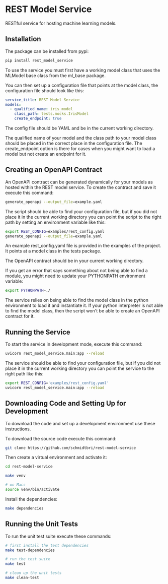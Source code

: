 # REST Model Service

RESTful service for hosting machine learning models.

## Installation

The package can be installed from pypi:

```bash
pip install rest_model_service
```

To use the service you must first have a working model class that uses the MLModel base class from the ml_base package.

You can then set up a configuration file that points at the model class, the configuration file should look like this:

```yaml
service_title: REST Model Service
models:
  - qualified_name: iris_model
    class_path: tests.mocks.IrisModel
    create_endpoint: true
```

The config file should be YAML and be in the current working directory.

The qualified name of your model and the class path to your model class should be placed in the correct place in the 
configuration file. The create_endpoint option is there for cases when you might want to load a model but not create
an endpoint for it.

## Creating an OpenAPI Contract

An OpenAPI contract can be generated dynamically for your models as hosted within the REST model service. To create 
the contract and save it execute this command:

```bash
generate_openapi --output_file=example.yaml
```

The script should be able to find your configuration file, but if you did not place it in the current working directory
you can point the script to the right path by setting an environment variable like this:

```bash
export REST_CONFIG=examples/rest_config.yaml
generate_openapi --output_file=example.yaml
```

An example rest_config.yaml file is provided in the examples of the project. It points at a model class in the tests
package.

The OpenAPI contract should be in your current working directory.

If you get an error that says something about not being able to find a module, you might need to update your 
PYTHONPATH environment variable:

```bash
export PYTHONPATH=./
```

The service relies on being able to find the model class in the python environment to load it and instantiate it. 
If your python interpreter is not able to find the model class, then the script won't be able to create an OpenAPI
contract for it. 

## Running the Service

To start the service in development mode, execute this command:

```bash
uvicorn rest_model_service.main:app --reload
```

The service should be able to find your configuration file, but if you did not place it in the current working 
directory you can point the service to the right path like this:

```bash
export REST_CONFIG='examples/rest_config.yaml'
uvicorn rest_model_service.main:app --reload
```

## Downloading Code and Setting Up for Development 

To download the code and set up a development environment use these instructions. 

To download the source code execute this command:

```bash
git clone https://github.com/schmidtbri/rest-model-service
```

Then create a virtual environment and activate it:

```bash
cd rest-model-service

make venv

# on Macs
source venv/bin/activate
```

Install the dependencies:

```bash
make dependencies
```

## Running the Unit Tests

To run the unit test suite execute these commands:

```bash
# first install the test dependencies
make test-dependencies

# run the test suite
make test

# clean up the unit tests
make clean-test
```
